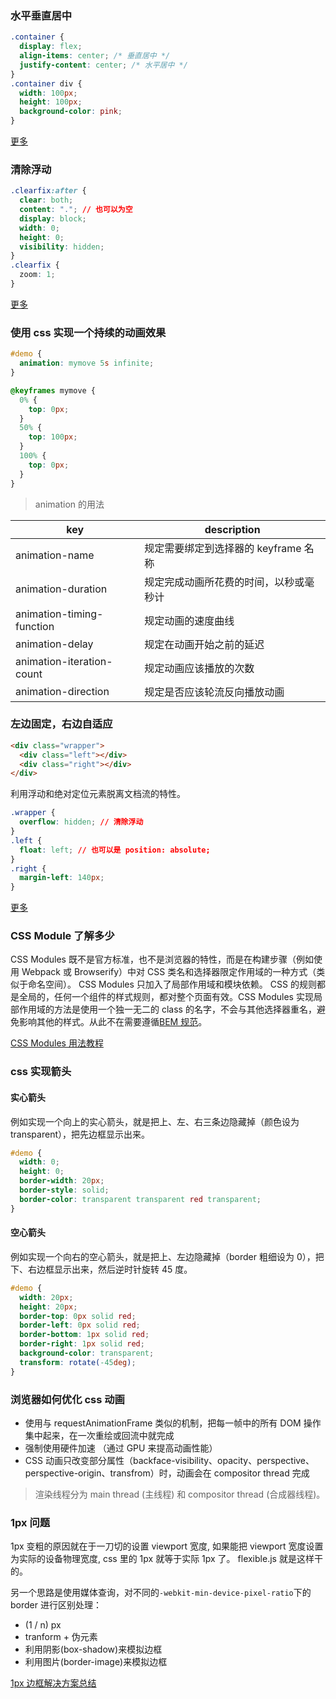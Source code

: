 ### 水平垂直居中

```css
.container {
  display: flex;
  align-items: center; /* 垂直居中 */
  justify-content: center; /* 水平居中 */
}
.container div {
  width: 100px;
  height: 100px;
  background-color: pink;
}
```

[更多](https://hamger.github.io/2017/03/09/div%E5%B1%85%E4%B8%AD/)

### 清除浮动

```css
.clearfix:after {
  clear: both;
  content: "."; // 也可以为空
  display: block;
  width: 0;
  height: 0;
  visibility: hidden;
}
.clearfix {
  zoom: 1;
}
```

[更多](https://hamger.github.io/2017/03/12/%E6%B8%85%E9%99%A4%E6%B5%AE%E5%8A%A8/)

### 使用 css 实现一个持续的动画效果

```css
#demo {
  animation: mymove 5s infinite;
}

@keyframes mymove {
  0% {
    top: 0px;
  }
  50% {
    top: 100px;
  }
  100% {
    top: 0px;
  }
}
```

> animation 的用法

| key                       | description                            |
| ------------------------- | -------------------------------------- |
| animation-name            | 规定需要绑定到选择器的 keyframe 名称   |
| animation-duration        | 规定完成动画所花费的时间，以秒或毫秒计 |
| animation-timing-function | 规定动画的速度曲线                     |
| animation-delay           | 规定在动画开始之前的延迟               |
| animation-iteration-count | 规定动画应该播放的次数                 |
| animation-direction       | 规定是否应该轮流反向播放动画           |

### 左边固定，右边自适应

```html
<div class="wrapper">
  <div class="left"></div>
  <div class="right"></div>
</div>
```

利用浮动和绝对定位元素脱离文档流的特性。

```css
.wrapper {
  overflow: hidden; // 清除浮动
}
.left {
  float: left; // 也可以是 position: absolute;
}
.right {
  margin-left: 140px;
}
```

[更多](https://hamger.github.io/2018/03/15/%E5%AE%9E%E7%8E%B0%E4%B8%A4%E6%A0%8F%E5%B8%83%E5%B1%80/)

### CSS Module 了解多少

CSS Modules 既不是官方标准，也不是浏览器的特性，而是在构建步骤（例如使用 Webpack 或 Browserify）中对 CSS 类名和选择器限定作用域的一种方式（类似于命名空间）。
CSS Modules 只加入了局部作用域和模块依赖。
CSS 的规则都是全局的，任何一个组件的样式规则，都对整个页面有效。CSS Modules 实现局部作用域的方法是使用一个独一无二的 class 的名字，不会与其他选择器重名，避免影响其他的样式。从此不在需要遵循[BEM 规范](https://css-tricks.com/bem-101/)。

[CSS Modules 用法教程](http://www.ruanyifeng.com/blog/2016/06/css_modules.html)

### css 实现箭头

#### 实心箭头

例如实现一个向上的实心箭头，就是把上、左、右三条边隐藏掉（颜色设为 transparent），把先边框显示出来。

```css
#demo {
  width: 0;
  height: 0;
  border-width: 20px;
  border-style: solid;
  border-color: transparent transparent red transparent;
}
```

#### 空心箭头

例如实现一个向右的空心箭头，就是把上、左边隐藏掉（border 粗细设为 0），把下、右边框显示出来，然后逆时针旋转 45 度。

```css
#demo {
  width: 20px;
  height: 20px;
  border-top: 0px solid red;
  border-left: 0px solid red;
  border-bottom: 1px solid red;
  border-right: 1px solid red;
  background-color: transparent;
  transform: rotate(-45deg);
}
```

### 浏览器如何优化 css 动画

- 使用与 requestAnimationFrame 类似的机制，把每一帧中的所有 DOM 操作集中起来，在一次重绘或回流中就完成
- 强制使用硬件加速 （通过 GPU 来提高动画性能）
- CSS 动画只改变部分属性（backface-visibility、opacity、perspective、perspective-origin、transfrom）时，动画会在 compositor thread 完成

> 渲染线程分为 main thread (主线程) 和 compositor thread (合成器线程)。

### 1px 问题

1px 变粗的原因就在于一刀切的设置 viewport 宽度, 如果能把 viewport 宽度设置为实际的设备物理宽度, css 里的 1px 就等于实际 1px 了。 flexible.js 就是这样干的。

另一个思路是使用媒体查询，对不同的`-webkit-min-device-pixel-ratio`下的 border 进行区别处理：

- (1 / n) px
- tranform + 伪元素
- 利用阴影(box-shadow)来模拟边框
- 利用图片(border-image)来模拟边框

[1px 边框解决方案总结](https://juejin.im/post/5af136b8f265da0b7a20a40e#heading-2)
